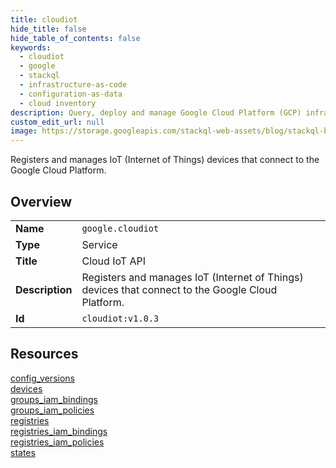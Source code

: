 ```yaml
---
title: cloudiot
hide_title: false
hide_table_of_contents: false
keywords:
  - cloudiot
  - google
  - stackql
  - infrastructure-as-code
  - configuration-as-data
  - cloud inventory
description: Query, deploy and manage Google Cloud Platform (GCP) infrastructure and resources using SQL
custom_edit_url: null
image: https://storage.googleapis.com/stackql-web-assets/blog/stackql-blog-post-featured-image.png
---
```

Registers and manages IoT (Internet of Things) devices that connect to the Google Cloud Platform.   
    

## Overview
<table><tbody>
<tr><td><b>Name</b></td><td><code>google.cloudiot</code></td></tr>
<tr><td><b>Type</b></td><td>Service</td></tr>
<tr><td><b>Title</b></td><td>Cloud IoT API</td></tr>
<tr><td><b>Description</b></td><td>Registers and manages IoT (Internet of Things) devices that connect to the Google Cloud Platform. </td></tr>
<tr><td><b>Id</b></td><td><code>cloudiot:v1.0.3</code></td></tr>
</tbody></table>

## Resources
<div class="row">
<div class="providerDocColumn">
<a href="/providers/google/cloudiot/config_versions/">config_versions</a><br />
<a href="/providers/google/cloudiot/devices/">devices</a><br />
<a href="/providers/google/cloudiot/groups_iam_bindings/">groups_iam_bindings</a><br />
<a href="/providers/google/cloudiot/groups_iam_policies/">groups_iam_policies</a><br />
</div>
<div class="providerDocColumn">
<a href="/providers/google/cloudiot/registries/">registries</a><br />
<a href="/providers/google/cloudiot/registries_iam_bindings/">registries_iam_bindings</a><br />
<a href="/providers/google/cloudiot/registries_iam_policies/">registries_iam_policies</a><br />
<a href="/providers/google/cloudiot/states/">states</a><br />
</div>
</div>
